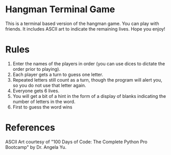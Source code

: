 # Hangman Terminal Game

This is a terminal based version of the hangman game. You can play with friends.
It includes ASCII art to indicate the remaining lives. Hope you enjoy!

# Rules
1. Enter the names of the players in order (you can use dices to dictate the order prior to playing).
2. Each player gets a turn to guess one letter.
3. Repeated letters still count as a turn, though the program will alert you, so you do not use that letter again.
4. Everyone gets 6 lives.
5. You will get a bit of a hint in the form of a display of blanks indicating the number of letters in the word.
6. First to guess the word wins

# References
ASCII Art courtesy of "100 Days of Code: The Complete Python Pro Bootcamp" by Dr. Angela Yu.
